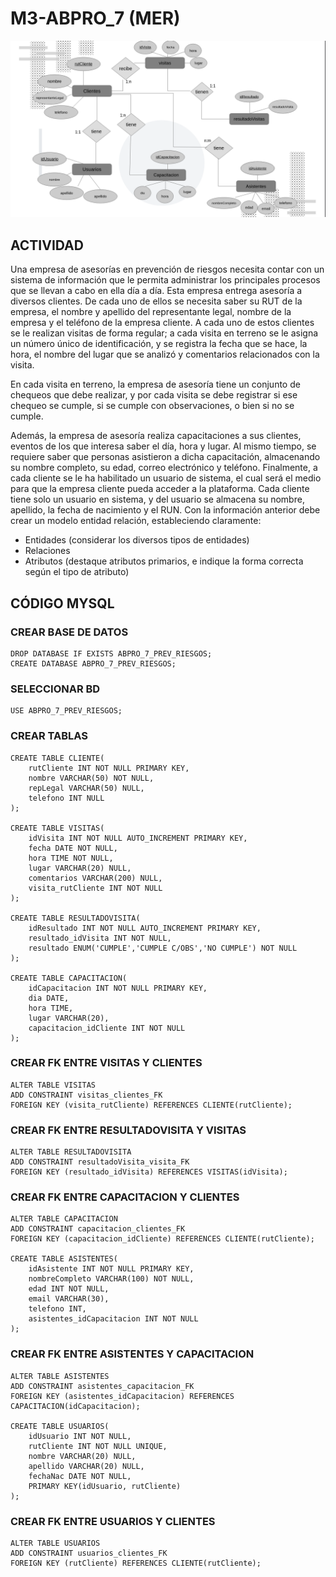 # M3-ABPRO_7 (MER)

![M3-ABPRO_7[MER]](./assets/img/M3-ABPRO_7%5BMER%5D.png)

## ACTIVIDAD

Una empresa de asesorías en prevención de riesgos necesita contar con un sistema de información
que le permita administrar los principales procesos que se llevan a cabo en ella día a día.
Esta empresa entrega asesoría a diversos clientes. De cada uno de ellos se necesita saber su RUT de la empresa, el nombre y apellido del representante legal, nombre de la empresa y el teléfono de la empresa cliente. A cada uno de estos clientes se le realizan visitas de forma regular; a cada visita en terreno se le asigna un número único de identificación, y se registra la fecha que se hace, la hora, el nombre del lugar que se analizó y comentarios relacionados con la visita.

En cada visita en terreno, la empresa de asesoría tiene un conjunto de chequeos que debe realizar, y por cada visita se debe registrar si ese chequeo se cumple, si se cumple con observaciones, o bien si no se cumple.

Además, la empresa de asesoría realiza capacitaciones a sus clientes, eventos de los que interesa saber el día, hora y lugar. Al mismo tiempo, se requiere saber que personas asistieron a dicha capacitación, almacenando su nombre completo, su edad, correo electrónico y teléfono.
Finalmente, a cada cliente se le ha habilitado un usuario de sistema, el cual será el medio para que la empresa cliente pueda acceder a la plataforma. Cada cliente tiene solo un usuario en sistema, y del usuario se almacena su nombre, apellido, la fecha de nacimiento y el RUN.
Con la información anterior debe crear un modelo entidad relación, estableciendo claramente:

- Entidades (considerar los diversos tipos de entidades)
- Relaciones
- Atributos (destaque atributos primarios, e indique la forma correcta según el tipo de
atributo)

## CÓDIGO MYSQL

### CREAR BASE DE DATOS

    DROP DATABASE IF EXISTS ABPRO_7_PREV_RIESGOS;
    CREATE DATABASE ABPRO_7_PREV_RIESGOS;

### SELECCIONAR BD

    USE ABPRO_7_PREV_RIESGOS;

### CREAR TABLAS

    CREATE TABLE CLIENTE(
        rutCliente INT NOT NULL PRIMARY KEY,
        nombre VARCHAR(50) NOT NULL,
        repLegal VARCHAR(50) NULL,
        telefono INT NULL
    );

    CREATE TABLE VISITAS(
        idVisita INT NOT NULL AUTO_INCREMENT PRIMARY KEY,
        fecha DATE NOT NULL,
        hora TIME NOT NULL,
        lugar VARCHAR(20) NULL,
        comentarios VARCHAR(200) NULL,
        visita_rutCliente INT NOT NULL
    );

    CREATE TABLE RESULTADOVISITA(
        idResultado INT NOT NULL AUTO_INCREMENT PRIMARY KEY,
        resultado_idVisita INT NOT NULL,
        resultado ENUM('CUMPLE','CUMPLE C/OBS','NO CUMPLE') NOT NULL
    );

    CREATE TABLE CAPACITACION(
        idCapacitacion INT NOT NULL PRIMARY KEY,
        dia DATE,
        hora TIME,
        lugar VARCHAR(20),
        capacitacion_idCliente INT NOT NULL
    );

### CREAR FK ENTRE VISITAS Y CLIENTES

    ALTER TABLE VISITAS
    ADD CONSTRAINT visitas_clientes_FK
    FOREIGN KEY (visita_rutCliente) REFERENCES CLIENTE(rutCliente);

### CREAR FK ENTRE RESULTADOVISITA Y VISITAS

    ALTER TABLE RESULTADOVISITA
    ADD CONSTRAINT resultadoVisita_visita_FK
    FOREIGN KEY (resultado_idVisita) REFERENCES VISITAS(idVisita);

### CREAR FK ENTRE CAPACITACION Y CLIENTES

    ALTER TABLE CAPACITACION
    ADD CONSTRAINT capacitacion_clientes_FK
    FOREIGN KEY (capacitacion_idCliente) REFERENCES CLIENTE(rutCliente);

    CREATE TABLE ASISTENTES(
        idAsistente INT NOT NULL PRIMARY KEY,
        nombreCompleto VARCHAR(100) NOT NULL,
        edad INT NOT NULL,
        email VARCHAR(30),
        telefono INT,
        asistentes_idCapacitacion INT NOT NULL
    );

### CREAR FK ENTRE ASISTENTES Y CAPACITACION

    ALTER TABLE ASISTENTES
    ADD CONSTRAINT asistentes_capacitacion_FK
    FOREIGN KEY (asistentes_idCapacitacion) REFERENCES CAPACITACION(idCapacitacion);

    CREATE TABLE USUARIOS(
        idUsuario INT NOT NULL,
        rutCliente INT NOT NULL UNIQUE,
        nombre VARCHAR(20) NULL,
        apellido VARCHAR(20) NULL,
        fechaNac DATE NOT NULL,
        PRIMARY KEY(idUsuario, rutCliente)
    );

### CREAR FK ENTRE USUARIOS Y CLIENTES

    ALTER TABLE USUARIOS
    ADD CONSTRAINT usuarios_clientes_FK
    FOREIGN KEY (rutCliente) REFERENCES CLIENTE(rutCliente);
